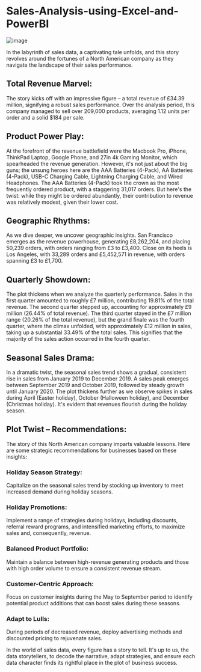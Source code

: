 # Sales-Analysis-using-Excel-and-PowerBI
![image](https://github.com/IlohPrincess/Sales-Analysis-using-Excel-and-PowerBI/assets/98350804/eda34e74-7116-411a-8991-326683f1daf8)

In the labyrinth of sales data, a captivating tale unfolds, and this story revolves around the fortunes of a North American company as they navigate the landscape of their sales performance.

## Total Revenue Marvel:
The story kicks off with an impressive figure – a total revenue of £34.39 million, signifying a robust sales performance. Over the analysis period, this company managed to sell over 209,000 products, averaging 1.12 units per order and a solid $184 per sale.

## Product Power Play:
At the forefront of the revenue battlefield were the Macbook Pro, iPhone, ThinkPad Laptop, Google Phone, and 27in 4k Gaming Monitor, which spearheaded the revenue generation. However, it's not just about the big guns; the unsung heroes here are the AAA Batteries (4-Pack), AA Batteries (4-Pack), USB-C Charging Cable, Lightning Charging Cable, and Wired Headphones. The AAA Batteries (4-Pack) took the crown as the most frequently ordered product, with a staggering 31,017 orders. But here's the twist: while they might be ordered abundantly, their contribution to revenue was relatively modest, given their lower cost.

## Geographic Rhythms:
As we dive deeper, we uncover geographic insights. San Francisco emerges as the revenue powerhouse, generating £8,262,204, and placing 50,239 orders, with orders ranging from £3 to £3,400. Close on its heels is Los Angeles, with 33,289 orders and £5,452,571 in revenue, with orders spanning £3 to £1,700.

## Quarterly Showdown:
The plot thickens when we analyze the quarterly performance. Sales in the first quarter amounted to roughly £7 million, contributing 19.81% of the total revenue. The second quarter stepped up, accounting for approximately £9 million (26.44% of total revenue). The third quarter stayed in the £7 million range (20.26% of the total revenue), but the grand finale was the fourth quarter, where the climax unfolded, with approximately £12 million in sales, taking up a substantial 33.49% of the total sales. This signifies that the majority of the sales action occurred in the fourth quarter.

## Seasonal Sales Drama:
In a dramatic twist, the seasonal sales trend shows a gradual, consistent rise in sales from January 2019 to December 2019. A sales peak emerges between September 2019 and October 2019, followed by steady growth until January 2020. The plot thickens further as we observe spikes in sales during April (Easter holiday), October (Halloween holiday), and December (Christmas holiday). It's evident that revenues flourish during the holiday season.

## Plot Twist – Recommendations:
The story of this North American company imparts valuable lessons. Here are some strategic recommendations for businesses based on these insights:

### Holiday Season Strategy:
Capitalize on the seasonal sales trend by stocking up inventory to meet increased demand during holiday seasons.

### Holiday Promotions:
Implement a range of strategies during holidays, including discounts, referral reward programs, and intensified marketing efforts, to maximize sales and, consequently, revenue.

### Balanced Product Portfolio: 
Maintain a balance between high-revenue generating products and those with high order volume to ensure a consistent revenue stream.

### Customer-Centric Approach: 
Focus on customer insights during the May to September period to identify potential product additions that can boost sales during these seasons.

### Adapt to Lulls: 
During periods of decreased revenue, deploy advertising methods and discounted pricing to rejuvenate sales.

In the world of sales data, every figure has a story to tell. It's up to us, the data storytellers, to decode the narrative, adapt strategies, and ensure each data character finds its rightful place in the plot of business success.
